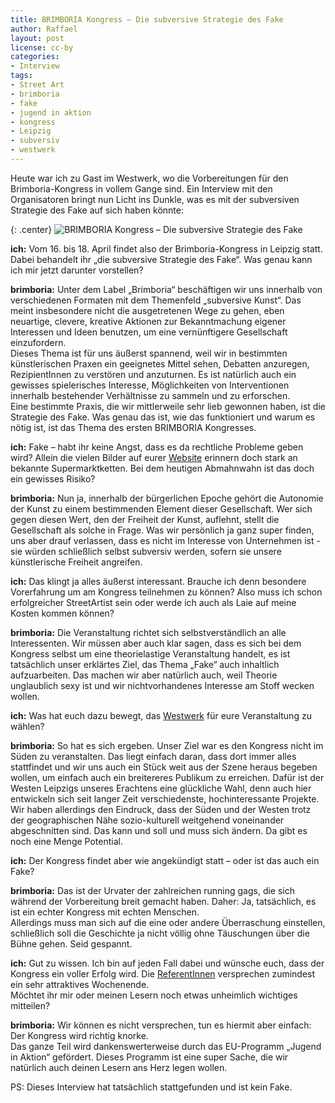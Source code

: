 ```yaml
---
title: BRIMBORIA Kongress – Die subversive Strategie des Fake
author: Raffael
layout: post
license: cc-by
categories:
- Interview
tags:
- Street Art
- brimboria
- fake
- jugend in aktion
- kongress
- Leipzig
- subversiv
- westwerk
---
```


Heute war ich zu Gast im Westwerk, wo die Vorbereitungen für den Brimboria-Kongress in vollem Gange sind. Ein Interview mit den Organisatoren bringt nun Licht ins Dunkle, was es mit der subversiven Strategie des Fake auf sich haben könnte:

{: .center}
![BRIMBORIA Kongress – Die subversive Strategie des Fake]({{site.imgpath}}/test2_kongress_brimboria_logo41.jpg)

<!--more-->

**ich:** Vom 16. bis 18. April findet also der Brimboria-Kongress in Leipzig statt. Dabei behandelt ihr „die subversive Strategie des Fake“. Was genau kann ich mir jetzt darunter vorstellen?

**brimboria:** Unter dem Label „Brimboria“ beschäftigen wir uns innerhalb von verschiedenen Formaten mit dem Themenfeld „subversive Kunst“. Das meint insbesondere nicht die ausgetretenen Wege zu gehen, eben neuartige, clevere, kreative Aktionen zur Bekanntmachung eigener Interessen und Ideen benutzen, um eine vernünftigere Gesellschaft einzufordern.  
Dieses Thema ist für uns äußerst spannend, weil wir in bestimmten künstlerischen Praxen ein geeignetes Mittel sehen, Debatten anzuregen, RezipientInnen zu verstören und anzuturnen. Es ist natürlich auch ein gewisses spielerisches Interesse, Möglichkeiten von Interventionen innerhalb bestehender Verhältnisse zu sammeln und zu erforschen.  
Eine bestimmte Praxis, die wir mittlerweile sehr lieb gewonnen haben, ist die Strategie des Fake. Was genau das ist, wie das funktioniert und warum es nötig ist, ist das Thema des ersten BRIMBORIA Kongresses.

**ich:** Fake – habt ihr keine Angst, dass es da rechtliche Probleme geben wird? Allein die vielen Bilder auf eurer [Website](http://brimboria-kongress.net/propaganda.php) erinnern doch stark an bekannte Supermarktketten. Bei dem heutigen Abmahnwahn ist das doch ein gewisses Risiko?

**brimboria:** Nun ja, innerhalb der bürgerlichen Epoche gehört die Autonomie der Kunst zu einem bestimmenden Element dieser Gesellschaft. Wer sich gegen diesen Wert, den der Freiheit der Kunst, auflehnt, stellt die Gesellschaft als solche in Frage. Was wir persönlich ja ganz super finden, uns aber drauf verlassen, dass es nicht im Interesse von Unternehmen ist - sie würden schließlich selbst subversiv werden, sofern sie unsere künstlerische Freiheit angreifen.

**ich:** Das klingt ja alles äußerst interessant. Brauche ich denn besondere Vorerfahrung um am Kongress teilnehmen zu können? Also muss ich schon erfolgreicher StreetArtist sein oder werde ich auch als Laie auf meine Kosten kommen können?

**brimboria:** Die Veranstaltung richtet sich selbstverständlich an alle Interessenten. Wir müssen aber auch klar sagen, dass es sich bei dem Kongress selbst um eine theorielastige Veranstaltung handelt, es ist tatsächlich unser erklärtes Ziel, das Thema „Fake“ auch inhaltlich aufzuarbeiten. Das machen wir aber natürlich auch, weil Theorie unglaublich sexy ist und wir nichtvorhandenes Interesse am Stoff wecken wollen.

**ich:** Was hat euch dazu bewegt, das [Westwerk](http://westwerk-leipzig.de/) für eure Veranstaltung zu wählen?

**brimboria:** So hat es sich ergeben. Unser Ziel war es den Kongress nicht im Süden zu veranstalten. Das liegt einfach daran, dass dort immer alles stattfindet und wir uns auch ein Stück weit aus der Szene heraus begeben wollen, um einfach auch ein breitereres Publikum zu erreichen. Dafür ist der Westen Leipzigs unseres Erachtens eine glückliche Wahl, denn auch hier entwickeln sich seit langer Zeit verschiedenste, hochinteressante Projekte. Wir haben allerdings den Eindruck, dass der Süden und der Westen trotz der geographischen Nähe sozio-kulturell weitgehend voneinander abgeschnitten sind. Das kann und soll und muss sich ändern. Da gibt es noch eine Menge Potential.

**ich:** Der Kongress findet aber wie angekündigt statt – oder ist das auch ein Fake?

**brimboria:** Das ist der Urvater der zahlreichen running gags, die sich während der Vorbereitung breit gemacht haben. Daher: Ja, tatsächlich, es ist ein echter Kongress mit echten Menschen.  
Allerdings muss man sich auf die eine oder andere Überraschung einstellen, schließlich soll die Geschichte ja nicht völlig ohne Täuschungen über die Bühne gehen. Seid gespannt.

**ich:** Gut zu wissen. Ich bin auf jeden Fall dabei und wünsche euch, dass der Kongress ein voller Erfolg wird. Die [ReferentInnen](http://brimboria-kongress.net/referentinnen.php) versprechen zumindest ein sehr attraktives Wochenende.  
Möchtet ihr mir oder meinen Lesern noch etwas unheimlich wichtiges mitteilen?

**brimboria:** Wir können es nicht versprechen, tun es hiermit aber einfach: Der Kongress wird richtig knorke.  
Das ganze Teil wird dankenswerterweise durch das EU-Programm „Jugend in Aktion“ gefördert. Dieses Programm ist eine super Sache, die wir natürlich auch deinen Lesern ans Herz legen wollen.

PS: Dieses Interview hat tatsächlich stattgefunden und ist kein Fake.
